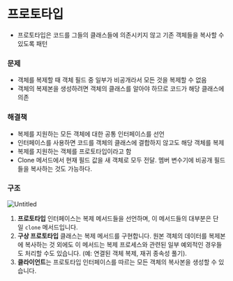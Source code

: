 # 프로토타입

- 프로토타입은 코드를 그들의 클래스들에 의존시키지 않고 기존 객체들을 복사할 수 있도록 패턴

### 문제

- 객체를 복제할 때 객체 필드 중 일부가 비공개라서 모든 것을 복제할 수 없음
- 객체의 복제본을 생성하려면 객체의 클래스를 알아야 하므로 코드가 해당 클래스에 의존

### 해결책

- 복제를 지원하는 모든 객체에 대한 공통 인터페이스를 선언
- 인터페이스를 사용하면 코드를 객체의 클래스에 결합하지 않고도 해당 객체를 복제
- 복제를 지원하는 객체를 프로토타입이라고 함
- Clone 메서드에서 현재 필드 값을 새 객체로 모두 전달. 멤버 변수기에 비공개 필드들을 복사하는 것도 가능하다.

### 구조

![Untitled](https://prod-files-secure.s3.us-west-2.amazonaws.com/2fd6a694-632c-42a7-af17-936f9d0e1834/ca4969c4-96d5-4845-b094-aa099629cba6/Untitled.png)

1. **프로토타입** 인터페이스는 복제 메서드들을 선언하며, 이 메서드들의 대부분은 단일 `clone` 메서드입니다.
2. **구상 프로토타입** 클래스는 복제 메서드를 구현합니다. 원본 객체의 데이터를 복제본에 복사하는 것 외에도 이 메서드는 복제 프로세스와 관련된 일부 예외적인 경우들도 처리할 수도 있습니다. (예: 연결된 객체 복제, 재귀 종속성 풀기).
3. **클라이언트**는 프로토타입 인터페이스를 따르는 모든 객체의 복사본을 생성할 수 있습니다.
